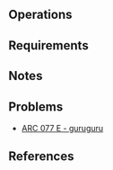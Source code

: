 ## Operations

## Requirements

## Notes

## Problems

- [ARC 077 E - guruguru](https://atcoder.jp/contests/arc077/tasks/arc077_c)

## References

